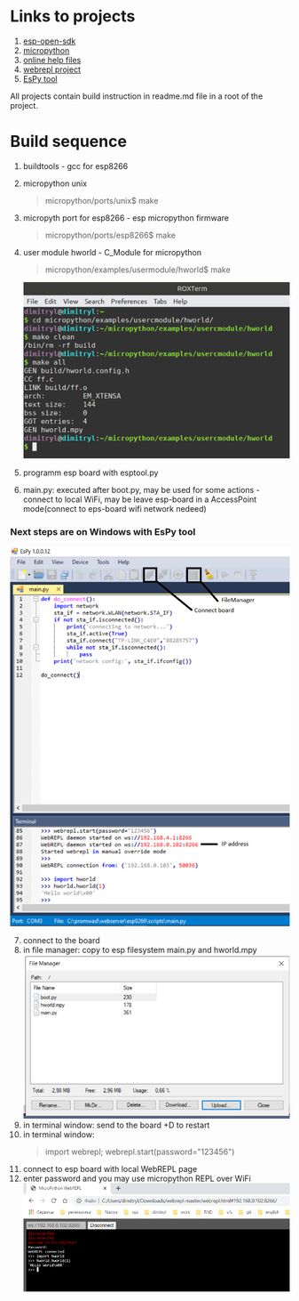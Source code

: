 # Links to projects

1. [esp-open-sdk](https://github.com/pfalcon/esp-open-sdk "buildtools for esp8266")
2. [micropython](https://github.com/micropython/micropython "micropython project")
3. [online help files](https://docs.micropython.org/en/latest/ "help files for building micropython and quick references for some boards")
4. [webrepl project](https://github.com/micropython/webrepl "WebREPL client for MicroPython")
5. [EsPy tool](https://github.com/jungervin/EsPy "Tool for acces esp fs and scripts")

All projects contain build instruction in readme.md file in a root of the project.

# Build sequence

1. buildtools - gcc for esp8266

2. micropython unix
	> micropython/ports/unix$ make

3. micropyth port for esp8266 - esp micropython firmware
	> micropython/ports/esp8266$ make

4. user module hworld - C_Module for micropython
	> micropython/examples/usermodule/hworld$ make
	
	![CompilingUserModule](/make_hworld.png)

5. programm esp board with esptool.py
6. main.py: executed after boot.py, may be used for some actions - connect to local WiFi,
		may be leave esp-board in a AccessPoint mode(connect to eps-board wifi network nedeed)

### Next steps are on Windows with EsPy tool
![EsPyComment](/espy_script_comment.png)

7. connect to the board
8. in file manager: copy to esp filesystem main.py and hworld.mpy
	![FileManager](/file_manager.png)
9. in terminal window: send to the board <ctrl>+D to restart
10. in terminal window:
	> import webrepl; webrepl.start(password="123456")
11. connect to esp board with local WebREPL page
12. enter password and you may use micropython REPL over WiFi
	![WebREPL](/webrepl_local.png)
